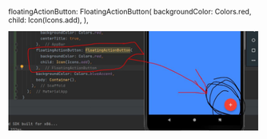     

floatingActionButton: FloatingActionButton(
          backgroundColor: Colors.red,
          child: Icon(Icons.add),
        ),

<img width="500px" src= "Capture.JPG"/>





